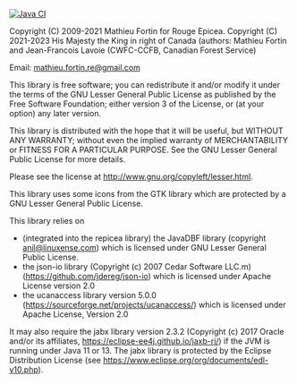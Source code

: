 <!-- badges: start -->
[![Java CI](https://github.com/CWFC-CCFB/repicea/actions/workflows/gradle.yml/badge.svg)](https://github.com/CWFC-CCFB/repicea/actions/workflows/gradle.yml)
<!-- badges: end -->

Copyright (C) 2009-2021 Mathieu Fortin for Rouge Epicea.
Copyright (C) 2021-2023 His Majesty the King in right of Canada (authors: Mathieu Fortin and Jean-Francois Lavoie (CWFC-CCFB, Canadian Forest Service)

Email: mathieu.fortin.re@gmail.com

This library is free software; you can redistribute it and/or
modify it under the terms of the GNU Lesser General Public
License as published by the Free Software Foundation; either
version 3 of the License, or (at your option) any later version.

This library is distributed with the hope that it will be useful,
but WITHOUT ANY WARRANTY; without even the implied
warranty of MERCHANTABILITY or FITNESS FOR A
PARTICULAR PURPOSE. See the GNU Lesser General Public
License for more details.

Please see the license at http://www.gnu.org/copyleft/lesser.html.

This library uses some icons from the GTK library which are protected 
by a GNU Lesser General Public License. 

This library relies on 
* (integrated into the repicea library) the JavaDBF library (copyright anil@linuxense.com) which is licensed under GNU Lesser General Public License.
* the json-io library (Copyright (c) 2007 Cedar Software LLC.m) (https://github.com/jdereg/json-io) which is licensed under Apache License version 2.0
* the ucanaccess library version 5.0.0 (https://sourceforge.net/projects/ucanaccess/) which is licensed under Apache License, Version 2.0

It may also require the jabx library version 2.3.2 (Copyright (c) 2017 Oracle and/or its affiliates, 
https://eclipse-ee4j.github.io/jaxb-ri/) if the JVM is running under Java 11 or 13. 
The jabx library is protected by the Eclipse Distribution License 
(see https://www.eclipse.org/org/documents/edl-v10.php).

